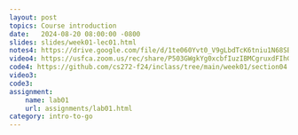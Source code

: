```yaml
---
layout: post
topics: Course introduction
date:   2024-08-20 08:00:00 -0800
slides: slides/week01-lec01.html
notes4: https://drive.google.com/file/d/1te060Yvt0_V9gLbdTcK6tniu1N68SBEY/view?usp=drive_link
video4: https://usfca.zoom.us/rec/share/P503GWgkYg0xcbfIuzIBMCgruxdFIhGnCcnSaPR6qln3544KaqhN43LqDLOFHhES.aJDi6UK3JqaY7APh
code4: https://github.com/cs272-f24/inclass/tree/main/week01/section04
video3: 
code3: 
assignment:
    name: lab01
    url: assignments/lab01.html
category: intro-to-go
---
```

